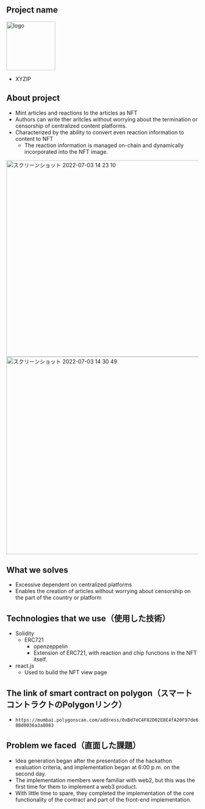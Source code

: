 ## Project name
<img width="128" alt="logo" src="https://user-images.githubusercontent.com/57611745/177026052-15fdf0d0-76cb-4da5-9a19-5c94818022de.png"> 

- XYZIP

## About project
  - Mint articles and reactions to the articles as NFT
  - Authors can write ther aritcles without worrying about the termination or censorship of centralized content platforms.
  - Characterized by the ability to convert even reaction information to content to NFT
    - The reaction information is managed on-chain and dynamically incorporated into the NFT image.
 
<img width="515" alt="スクリーンショット 2022-07-03 14 23 10" src="https://user-images.githubusercontent.com/57611745/177026117-c2cced75-865c-4a6a-a69f-2f2544954c6f.png">
<img width="518" alt="スクリーンショット 2022-07-03 14 30 49" src="https://user-images.githubusercontent.com/57611745/177026333-e8cc8295-1cfb-4e6f-906f-7335dce2e564.png">


## What we solves
  - Excessive dependent on centralized platforms
  - Enables the creation of articles without worrying about censorship on the part of the country or platform

## Technologies that we use（使用した技術）
  - Solidity
    - ERC721
      - openzeppelin
      - Extension of ERC721, with reaction and chip functions in the NFT itself.
  - react.js
    - Used to build the NFT view page
## The link of smart contract on polygon（スマートコントラクトのPolygonリンク）
  - `https://mumbai.polygonscan.com/address/0xBd7eC4F82D02E8E4fA20F97de68Bd0036a3a8083`
## Problem we faced（直面した課題）
  - Idea generation began after the presentation of the hackathon evaluation criteria, and implementation began at 6:00 p.m. on the second day.
  - The implementation members were familiar with web2, but this was the first time for them to implement a web3 product.
  - With little time to spare, they completed the implementation of the core functionality of the contract and part of the front-end implementation.


